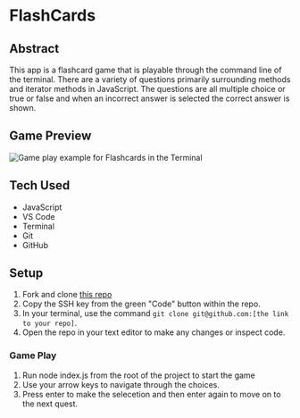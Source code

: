 # FlashCards

## Abstract
[//]: <>
  This app is a flashcard game that is playable through the command line of the terminal. There are a variety of questions primarily surrounding methods and iterator methods in JavaScript. The questions are all multiple choice or true or false and when an incorrect answer is selected the correct answer is shown. 

## Game Preview
[//]: <>
![Game play example for Flashcards in the Terminal](https://user-images.githubusercontent.com/117314181/216382470-4e2a90a9-f788-4c16-853b-64d3b17b7bbf.gif)


## Tech Used
[//]: <>
- JavaScript
- VS Code
- Terminal
- Git
- GitHub

## Setup
[//]: <>
1. Fork and clone [this repo](https://github.com/sophielabelle/rock-paper-scissors)
1. Copy the SSH key from the green "Code" button within the repo.
1. In your terminal, use the command `git clone git@github.com:[the link to your repo]`.
1. Open the repo in your text editor to make any changes or inspect code.

### Game Play
1. Run node index.js from the root of the project to start the game
1. Use your arrow keys to navigate through the choices.
1. Press enter to make the selecetion and then enter again to move on to the next quest.